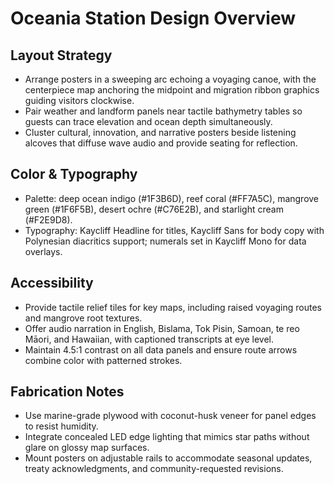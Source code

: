 # Oceania Station Design Overview

## Layout Strategy
- Arrange posters in a sweeping arc echoing a voyaging canoe, with the centerpiece map anchoring the midpoint and migration ribbon graphics guiding visitors clockwise.
- Pair weather and landform panels near tactile bathymetry tables so guests can trace elevation and ocean depth simultaneously.
- Cluster cultural, innovation, and narrative posters beside listening alcoves that diffuse wave audio and provide seating for reflection.

## Color & Typography
- Palette: deep ocean indigo (#1F3B6D), reef coral (#FF7A5C), mangrove green (#1F6F5B), desert ochre (#C76E2B), and starlight cream (#F2E9D8).
- Typography: Kaycliff Headline for titles, Kaycliff Sans for body copy with Polynesian diacritics support; numerals set in Kaycliff Mono for data overlays.

## Accessibility
- Provide tactile relief tiles for key maps, including raised voyaging routes and mangrove root textures.
- Offer audio narration in English, Bislama, Tok Pisin, Samoan, te reo Māori, and Hawaiian, with captioned transcripts at eye level.
- Maintain 4.5:1 contrast on all data panels and ensure route arrows combine color with patterned strokes.

## Fabrication Notes
- Use marine-grade plywood with coconut-husk veneer for panel edges to resist humidity.
- Integrate concealed LED edge lighting that mimics star paths without glare on glossy map surfaces.
- Mount posters on adjustable rails to accommodate seasonal updates, treaty acknowledgments, and community-requested revisions.
